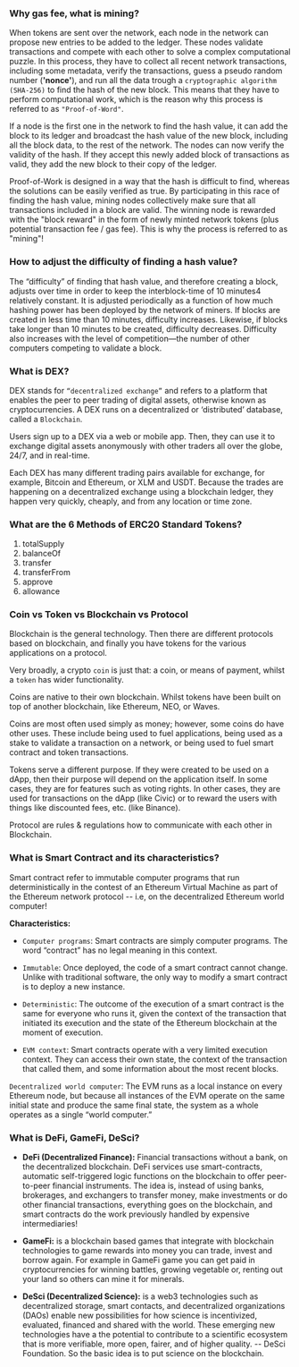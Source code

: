 ### Why gas fee, what is mining?

When tokens are sent over the network, each node in the network can propose new entries to be added to the ledger. These nodes validate transactions and compete with each other to solve a complex computational puzzle. In this process, they have to collect all recent network transactions, including some metadata, verify the transactions, guess a pseudo random number (**'nonce'**), and run all the data trough a `cryptographic algorithm (SHA-256)` to find the hash of the new block. This means that they have to perform computational work, which is the reason why this process is referred to as `"Proof-of-Word"`.

If a node is the first one in the network to find the hash value, it can add the block to its ledger and broadcast the hash value of the new block, including all the block data, to the rest of the network. The nodes can now verify the validity of the hash. If they accept this newly added block of transactions as valid, they add the new block to their copy of the ledger.

Proof-of-Work is designed in a way that the hash is difficult to find, whereas the solutions can be easily verified as true. By participating in this race of finding the hash value, mining nodes collectively make sure that all transactions included in a block are valid. The winning node is rewarded with the "block reward" in the form of newly minted network tokens (plus potential transaction fee / gas fee). This is why the process is referred to as "mining"!

### How to adjust the difficulty of finding a hash value?

The “difficulty” of finding that hash value, and therefore creating a block, adjusts over time in order to keep the interblock-time of 10 minutes4 relatively constant. It is adjusted periodically as a function of how much hashing power has been deployed by the network of miners. If blocks are
created in less time than 10 minutes, difficulty increases. Likewise, if blocks take longer than 10 minutes to be created, difficulty decreases. Difficulty also increases with the level of competition—the number of other computers competing to validate a block.

### What is DEX?

DEX stands for `“decentralized exchange”` and refers to a platform that enables the peer to peer trading of digital assets, otherwise known as cryptocurrencies. A DEX runs on a decentralized or ‘distributed’ database, called a `Blockchain`.

Users sign up to a DEX via a web or mobile app. Then, they can use it to exchange digital assets anonymously with other traders all over the globe, 24/7, and in real-time.

Each DEX has many different trading pairs available for exchange, for example, Bitcoin and Ethereum, or XLM and USDT. Because the trades are happening on a decentralized exchange using a blockchain ledger, they happen very quickly, cheaply, and from any location or time zone.

### What are the 6 Methods of ERC20 Standard Tokens?

1. totalSupply
2. balanceOf
3. transfer
4. transferFrom
5. approve
6. allowance

### Coin vs Token vs Blockchain vs Protocol

Blockchain is the general technology. Then there are different protocols based on blockchain, and finally you have tokens for the various applications on a protocol.

Very broadly, a crypto `coin` is just that: a coin, or means of payment, whilst a `token` has wider functionality.

Coins are native to their own blockchain. Whilst tokens have been built on top of another blockchain, like Ethereum, NEO, or Waves.

Coins are most often used simply as money; however, some coins do have other uses. These include being used to fuel applications, being used as a stake to validate a transaction on a network, or being used to fuel smart contract and token transactions.

Tokens serve a different purpose. If they were created to be used on a dApp, then their purpose will depend on the application itself. In some cases, they are for features such as voting rights. In other cases, they are used for transactions on the dApp (like Civic) or to reward the users with things like discounted fees, etc. (like Binance).

Protocol are rules & regulations how to communicate with each other in Blockchain.

### What is Smart Contract and its characteristics?

Smart contract refer to immutable computer programs that run deterministically in the contest of an Ethereum Virtual Machine as part of the Ethereum network protocol -- i.e, on the decentralized Ethereum world computer!

**Characteristics:**

- `Computer programs`: Smart contracts are simply computer programs. The word “contract” has no legal meaning in this context.

- `Immutable`: Once deployed, the code of a smart contract cannot change. Unlike with traditional software, the only way to modify a smart contract is to deploy a new instance.

- `Deterministic`: The outcome of the execution of a smart contract is the same for everyone who runs it, given the context of the transaction that initiated its execution and the state of the Ethereum blockchain at the moment of execution.

- `EVM context`: Smart contracts operate with a very limited execution context. They can access their own state, the context of the transaction that called them, and some information about the most recent blocks.

`Decentralized world computer`: The EVM runs as a local instance on every Ethereum node, but because all instances of the EVM operate on the same initial state and produce the same final state, the system as a whole operates as a single “world computer.”

### What is DeFi, GameFi, DeSci?

- **DeFi (Decentralized Finance):** Financial transactions without a bank, on the decentralized blockchain. DeFi services use smart-contracts, automatic self-triggered logic functions on the blockchain to offer peer-to-peer financial instruments. The idea is, instead of using banks, brokerages, and exchangers to transfer money, make investments or do other financial transactions, everything goes on the blockchain, and smart contracts do the work previously handled by expensive intermediaries!

- **GameFi:** is a blockchain based games that integrate with blockchain technologies to game rewards into money you can trade, invest and borrow again. For example in GameFi game you can get paid in cryptocurrencies for winning battles, growing vegetable or, renting out your land so others can mine it for minerals.

- **DeSci (Decentralized Science):** is a web3 technologies such as decentralized storage, smart contacts, and decentralized organizations (DAOs) enable new possibilities for how science is incentivized, evaluated, financed and shared with the world. These emerging new technologies have a the potential to contribute to a scientific ecosystem that is more verifiable, more open, fairer, and of higher quality. -- DeSci Foundation. So the basic idea is to put science on the blockchain.

